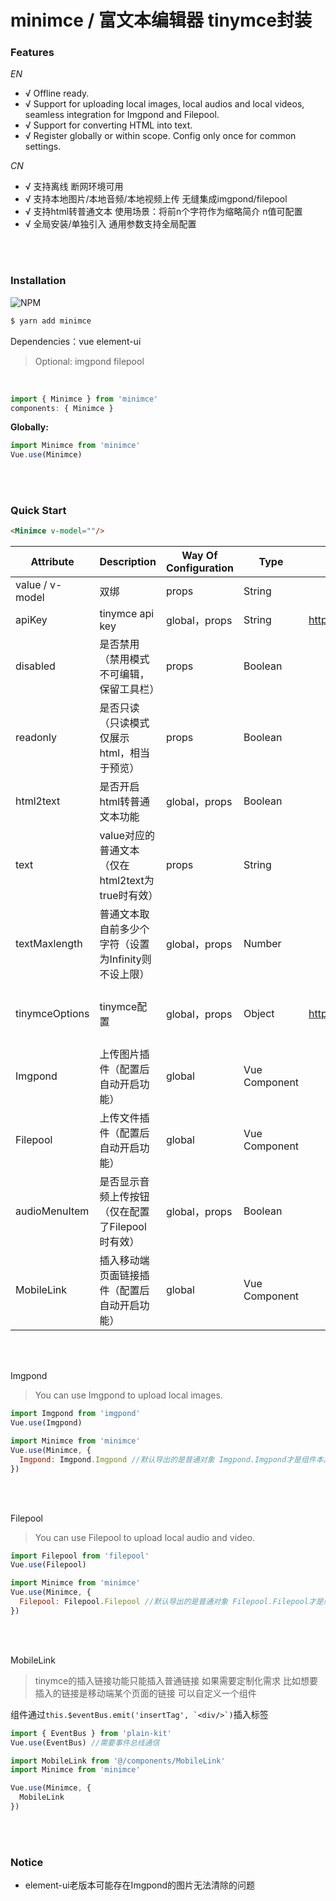 # minimce / 富文本编辑器 tinymce封装


### Features

*EN*

- √ Offline ready.
- √ Support for uploading local images, local audios and local videos, seamless integration for Imgpond and Filepool.
- √ Support for converting HTML into text.
- √ Register globally or within scope. Config only once for common settings.

*CN*

- √ 支持离线 断网环境可用
- √ 支持本地图片/本地音频/本地视频上传 无缝集成imgpond/filepool
- √ 支持html转普通文本 使用场景：将前n个字符作为缩略简介 n值可配置
- √ 全局安装/单独引入 通用参数支持全局配置

<br/><br/>

### Installation
![NPM](https://nodei.co/npm/minimce.png)
``` bash
$ yarn add minimce
```

Dependencies：vue element-ui

> Optional: imgpond filepool

<br/>

```js
import { Minimce } from 'minimce'
components: { Minimce }
```

**Globally:**
```js
import Minimce from 'minimce'
Vue.use(Minimce)
```

<br/><br/>

### Quick Start

```html
<Minimce v-model=""/>
```

| Attribute | Description | Way Of Configuration | Type | Accepted Values | Default |
| --- | --- | --- | --- | --- | --- |
| value / v-model | 双绑 | props | String | | |
| apiKey | tinymce api key | global，props | String | https://www.tiny.cloud/auth/signup/ | |
| disabled | 是否禁用（禁用模式不可编辑，保留工具栏） | props | Boolean | | |
| readonly | 是否只读（只读模式仅展示html，相当于预览） | props | Boolean | | |
| html2text | 是否开启html转普通文本功能 | global，props | Boolean | | false |
| text | value对应的普通文本（仅在html2text为true时有效） | props | String | | |
| textMaxlength | 普通文本取自前多少个字符（设置为Infinity则不设上限） | global，props | Number | | 30 |
| tinymceOptions | tinymce配置 | global，props | Object | https://www.tiny.cloud/docs/configure/ | 除setup之外均可配置 |
| Imgpond | 上传图片插件（配置后自动开启功能） | global | Vue Component | | |
| Filepool | 上传文件插件（配置后自动开启功能） | global | Vue Component | | |
| audioMenuItem | 是否显示音频上传按钮（仅在配置了Filepool时有效） | global，props | Boolean | | true |
| MobileLink | 插入移动端页面链接插件（配置后自动开启功能） | global | Vue Component | | |

<br/><br/>

Imgpond

> You can use Imgpond to upload local images.

```js
import Imgpond from 'imgpond'
Vue.use(Imgpond)

import Minimce from 'minimce'
Vue.use(Minimce, {
  Imgpond: Imgpond.Imgpond //默认导出的是普通对象 Imgpond.Imgpond才是组件本身
})
```

<br/><br/>

Filepool

> You can use Filepool to upload local audio and video.

```js
import Filepool from 'filepool'
Vue.use(Filepool)

import Minimce from 'minimce'
Vue.use(Minimce, {
  Filepool: Filepool.Filepool //默认导出的是普通对象 Filepool.Filepool才是组件本身
})
```

<br/><br/>

MobileLink

> tinymce的插入链接功能只能插入普通链接 如果需要定制化需求 比如想要插入的链接是移动端某个页面的链接 可以自定义一个组件

组件通过```this.$eventBus.emit('insertTag', `<div/>`)```插入标签

```js
import { EventBus } from 'plain-kit'
Vue.use(EventBus) //需要事件总线通信

import MobileLink from '@/components/MobileLink'
import Minimce from 'minimce'

Vue.use(Minimce, {
  MobileLink
})
```

<br/><br/>

### Notice

- element-ui老版本可能存在Imgpond的图片无法清除的问题
